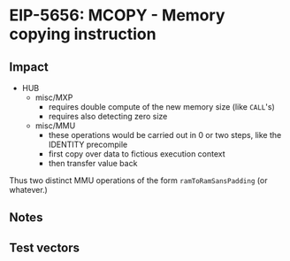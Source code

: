 # EIP-5656: MCOPY - Memory copying instruction

## Impact

- HUB
    - misc/MXP
        - requires double compute of the new memory size (like `CALL`'s)
        - requires also detecting zero size
    - misc/MMU
        - these operations would be carried out in 0 or two steps, like the IDENTITY precompile
        - first copy over data to fictious execution context
        - then transfer value back

Thus two distinct MMU operations of the form `ramToRamSansPadding` (or whatever.)

## Notes

## Test vectors

